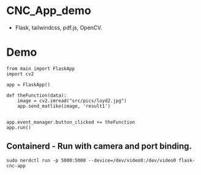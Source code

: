 # CNC_App_demo
 - Flask, tailwindcss, pdf.js, OpenCV.

# Demo
```
from main import FlaskApp
import cv2

app = FlaskApp()

def theFunction(data):
    image = cv2.imread("src/pics/loyd2.jpg")
    app.send_matlike(image, 'result1')


app.event_manager.button_clicked += theFunction
app.run()

```
## Containerd - Run with camera and port binding.
```
sudo nerdctl run -p 5000:5000 --device=/dev/video0:/dev/video0 flask-cnc-app

```
